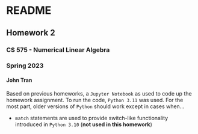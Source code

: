# README
## Homework 2
### CS 575 - Numerical Linear Algebra
### Spring 2023
#### John Tran

Based on previous homeworks, a `Jupyter Notebook` as used to code up the homework assignment. To run the code, 
`Python 3.11` was used. For the most part, older versions of `Python` should work except in cases when...

- `match` statements are used to provide switch-like functionality introduced in `Python 3.10` (**not used in this 
  homework**)